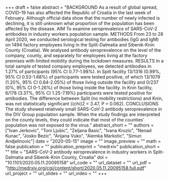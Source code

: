 +++
draft = false
abstract = "BACKGROUND As a result of global spread, COVID-19 has also affected the Republic of Croatia in the last week of February. Although official data show that the number of newly infected is declining, it is still unknown what proportion of the population has been affected by the disease. AIM To examine seroprevalence of SARS-CoV-2 antibodies in industry workers population sample. METHODS From 23 to 28 April 2020, we conducted serological testing for antibodies (IgG and IgM) on 1494 factory employees living in the Split-Dalmatia and Sibenik-Knin County (Croatia). We analysed antibody seroprevalence on the level of the company, county, and separately for employees living at the factory premises with limited mobility during the lockdown measures. RESULTS In a total sample of tested company employees, we detected antibodies in 1.27% of participants (95% CI 0.77-1.98%). In Split facility 13/1316 (0.99%, 95% CI 0.53-1.68%) of participants were tested positive, of which 13/1079 (1.20%, 95% CI 0.64-2.05%) of those living outside the facility and 0/237 (0%, 95% CI 0-1.26%) of those living inside the facility. In Knin facility, 6/178 (3.37%, 95% CI 1.25-7.19%) participants were tested positive for antibodies. The difference between Split (no mobility restrictions) and Knin, was not statistically significant ({chi}2 = 3.47, P = 0.062). CONCLUSIONS The study showed relatively small SARS-CoV-2 antibody seroprevalence in the DIV Group population sample. When the study findings are interpreted on the county levels, they could indicate that most of the counties' population was not exposed to the virus."
abstract_short = ""
authors = ["Ivan Jerkovic", "Toni Ljubic", "Zeljana Basic", "Ivana Kruzic", "Nenad Kunac", "Josko Bezic", "Arijana Vuko", "Alemka Markotic", "Simun Andjelinovic"]
date = "2020-05-15"
image = ""
image_preview = ""
math = false
publication = ""
publication_preprint = "medrxiv"
publication_short = ""
title = "SARS-CoV-2 antibody seroprevalence in industry workers in Split-Dalmatia and Sibenik-Knin County, Croatia"
doi = "10.1101/2020.05.11.20095158"
url_code = ""
url_dataset = ""
url_pdf = "http://medrxiv.org/cgi/content/short/2020.05.11.20095158.full.pdf"
url_project = ""
url_slides = ""
url_video = ""
+++